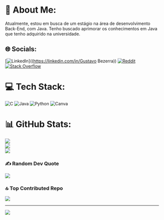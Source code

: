 # 💫 About Me:
Atualmente, estou em busca de um estágio na área de desenvolvimento Back-End, com Java. Tenho buscado aprimorar os conhecimentos em Java que tenho adquirido na universidade.


## 🌐 Socials:
[![LinkedIn](https://img.shields.io/badge/LinkedIn-%230077B5.svg?logo=linkedin&logoColor=white)]((https://linkedin.com/in/Gustavo Bezerra)) [![Reddit](https://img.shields.io/badge/Reddit-%23FF4500.svg?logo=Reddit&logoColor=white)](https://reddit.com/user/BizarreG) [![Stack Overflow](https://img.shields.io/badge/-Stackoverflow-FE7A16?logo=stack-overflow&logoColor=white)](https://stackoverflow.com/users/23498042) 

# 💻 Tech Stack:
![C](https://img.shields.io/badge/c-%2300599C.svg?style=flat&logo=c&logoColor=white) ![Java](https://img.shields.io/badge/java-%23ED8B00.svg?style=flat&logo=openjdk&logoColor=white) ![Python](https://img.shields.io/badge/python-3670A0?style=flat&logo=python&logoColor=ffdd54) ![Canva](https://img.shields.io/badge/Canva-%2300C4CC.svg?style=flat&logo=Canva&logoColor=white)
# 📊 GitHub Stats:
![](https://github-readme-stats.vercel.app/api?username=BizerraGuU&theme=bear&hide_border=false&include_all_commits=true&count_private=true)<br/>
![](https://github-readme-streak-stats.herokuapp.com/?user=BizerraGuU&theme=bear&hide_border=false)<br/>
![](https://github-readme-stats.vercel.app/api/top-langs/?username=BizerraGuU&theme=bear&hide_border=false&include_all_commits=true&count_private=true&layout=compact)

### ✍️ Random Dev Quote
![](https://quotes-github-readme.vercel.app/api?type=horizontal&theme=gruvbox)

### 🔝 Top Contributed Repo
![](https://github-contributor-stats.vercel.app/api?username=BizerraGuU&limit=5&theme=gruvbox&combine_all_yearly_contributions=true)

---
[![](https://visitcount.itsvg.in/api?id=BizerraGuU&icon=0&color=0)](https://visitcount.itsvg.in)

<!-- Proudly created with GPRM ( https://gprm.itsvg.in ) -->
